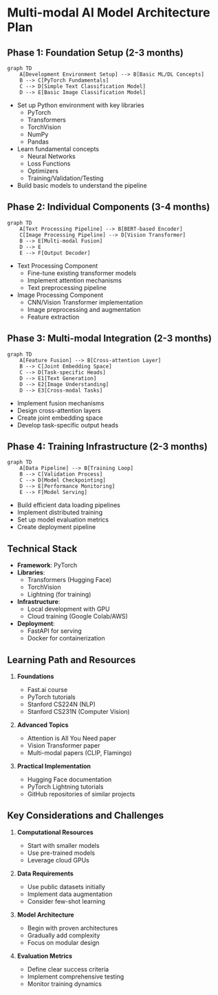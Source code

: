 # Multi-modal AI Model Architecture Plan

## Phase 1: Foundation Setup (2-3 months)
```mermaid
graph TD
    A[Development Environment Setup] --> B[Basic ML/DL Concepts]
    B --> C[PyTorch Fundamentals]
    C --> D[Simple Text Classification Model]
    D --> E[Basic Image Classification Model]
```

- Set up Python environment with key libraries
  - PyTorch
  - Transformers
  - TorchVision
  - NumPy
  - Pandas
- Learn fundamental concepts
  - Neural Networks
  - Loss Functions
  - Optimizers
  - Training/Validation/Testing
- Build basic models to understand the pipeline

## Phase 2: Individual Components (3-4 months)
```mermaid
graph TD
    A[Text Processing Pipeline] --> B[BERT-based Encoder]
    C[Image Processing Pipeline] --> D[Vision Transformer]
    B --> E[Multi-modal Fusion]
    D --> E
    E --> F[Output Decoder]
```

- Text Processing Component
  - Fine-tune existing transformer models
  - Implement attention mechanisms
  - Text preprocessing pipeline
- Image Processing Component
  - CNN/Vision Transformer implementation
  - Image preprocessing and augmentation
  - Feature extraction

## Phase 3: Multi-modal Integration (2-3 months)
```mermaid
graph TD
    A[Feature Fusion] --> B[Cross-attention Layer]
    B --> C[Joint Embedding Space]
    C --> D[Task-specific Heads]
    D --> E1[Text Generation]
    D --> E2[Image Understanding]
    D --> E3[Cross-modal Tasks]
```

- Implement fusion mechanisms
- Design cross-attention layers
- Create joint embedding space
- Develop task-specific output heads

## Phase 4: Training Infrastructure (2-3 months)
```mermaid
graph TD
    A[Data Pipeline] --> B[Training Loop]
    B --> C[Validation Process]
    C --> D[Model Checkpointing]
    D --> E[Performance Monitoring]
    E --> F[Model Serving]
```

- Build efficient data loading pipelines
- Implement distributed training
- Set up model evaluation metrics
- Create deployment pipeline

## Technical Stack
- **Framework**: PyTorch
- **Libraries**: 
  - Transformers (Hugging Face)
  - TorchVision
  - Lightning (for training)
- **Infrastructure**:
  - Local development with GPU
  - Cloud training (Google Colab/AWS)
- **Deployment**:
  - FastAPI for serving
  - Docker for containerization

## Learning Path and Resources
1. **Foundations**
   - Fast.ai course
   - PyTorch tutorials
   - Stanford CS224N (NLP)
   - Stanford CS231N (Computer Vision)

2. **Advanced Topics**
   - Attention is All You Need paper
   - Vision Transformer paper
   - Multi-modal papers (CLIP, Flamingo)

3. **Practical Implementation**
   - Hugging Face documentation
   - PyTorch Lightning tutorials
   - GitHub repositories of similar projects

## Key Considerations and Challenges
1. **Computational Resources**
   - Start with smaller models
   - Use pre-trained models
   - Leverage cloud GPUs

2. **Data Requirements**
   - Use public datasets initially
   - Implement data augmentation
   - Consider few-shot learning

3. **Model Architecture**
   - Begin with proven architectures
   - Gradually add complexity
   - Focus on modular design

4. **Evaluation Metrics**
   - Define clear success criteria
   - Implement comprehensive testing
   - Monitor training dynamics